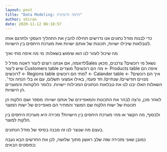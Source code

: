 ```yaml
---
layout: post
title: "Data Modeling: הרמה הרעיונית"
author: shiran
date: 2020-11-12 06:18:57
---
```

כדי לבנות מודל נתונים אנו נדרשים תחילה להבין את התהליך העסקי ולתרגם אותו לטבלאות שיכילו ישויות, תכונות של אותם ישויות ואת מערכת היחסים בין הישויות.

מה שיכול לעזור לנו הוא שימוש בשאלות:
מי
מה
איפה
מתי
ואיך

לדוגמה, אם אנחנו רוצים ליצור דאטה מודל לSales
נשאל
מי רוכשים? צרכנים, מכאן שיש ליצור Customers table
מה הם רוכשים? מוצרים ← Products table
איפה הם רוכשים? ← Regions table
מתי הם רוכשים?  ← Calander table
איך הם רוכשים? ← מנויים חודשיים/ שנתיים/ חד פעמי, באילו אמצעי תשלום, עם או בלי הנחה וכד׳.
השאלות האלו יבנו לנו את טבלאות הנתונים המכילות יישויות. כלומר הלקוחות והמוצרים הן הישויות.

לאחר מכן, נרצה לבהר את התכונות והמאפיינים של אותם ישויות:
 מספר ושם הלקוח הן תכונות של ישות הלקוח
שם המוצר והמחיר הם מאפיינים של ישות המוצר

ולבסוף, מה הקשר או מהי מערכת היחסים בין הישויות?
מכירה היא מערכת היחסים בין הלקוח למוצר.

בעצם מה שנוצר לנו זה מבנה בסיסי של מודל הנתונים.

כמובן שאני מזכירה שזה שלב ראשון מתוך שלושה, לכן את התרשים הבא נעבה בפוסטים הבאים:

